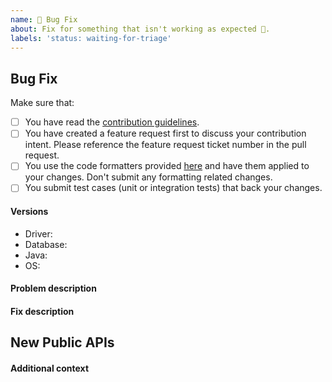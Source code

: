 ```yaml
---
name: 🐛 Bug Fix
about: Fix for something that isn't working as expected 🤔.
labels: 'status: waiting-for-triage'
---
```


## Bug Fix

<!-- First of all: Have you checked the docs, GitHub issues, or Stack Overflow whether someone else has already reported your issue? -->

Make sure that:

- [ ] You have read the [contribution guidelines](https://github.com/r2dbc/.github/blob/main/CONTRIBUTING.adoc).
- [ ] You have created a feature request first to discuss your contribution intent. Please reference the feature request ticket number in the pull request.
- [ ] You use the code formatters provided [here](https://github.com/r2dbc/.github/blob/main/intellij-style.xml) and have them applied to your changes. Don't submit any formatting related changes.
- [ ] You submit test cases (unit or integration tests) that back your changes.

 <!--
Great! Live long and prosper.
-->

#### Versions

- Driver:
- Database:
- Java:
- OS:

#### Problem description

<!-- A clear and concise description of the issue or link to a GitHub issue #.-->
 
#### Fix description 

<!--- Briefly describe the fix implementation. --->

## New Public APIs

<!--- List any new public APIs added with this Fix. --->

#### Additional context

<!-- Add any other context about the problem here. Do not add code as screenshots. -->
